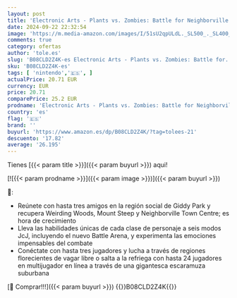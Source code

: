 ```yaml
---
layout: post
title: 'Electronic Arts - Plants vs. Zombies: Battle for Neighborville Complete Edition  Nintendo Switch '
date: 2024-09-22 22:32:54
image: 'https://m.media-amazon.com/images/I/51sU2qpULdL._SL500_._SL400_.jpg'
comments: true
category: ofertas
author: 'tole.es'
slug: 'B08CLD2Z4K-es Electronic Arts - Plants vs. Zombies: Battle for...'
sku: 'B08CLD2Z4K-es'
tags: [ 'nintendo','🇪🇸', ]
actualPrice: 20.71 EUR
currency: EUR
price: 20.71
comparePrice: 25.2 EUR
prodname: 'Electronic Arts - Plants vs. Zombies: Battle for Neighborville Complete Edition  Nintendo Switch '
country: 'es'
flag: '🇪🇸'
brand: ''
buyurl: 'https://www.amazon.es/dp/B08CLD2Z4K/?tag=tolees-21'
descuento: '17.82'
average: '26.195'
---
```


Tienes [{{< param title >}}]({{< param buyurl >}}) aqui!

[![{{< param prodname >}}]({{< param image >}})]({{< param buyurl >}})

🔎:

- Reúnete con hasta tres amigos en la región social de Giddy Park y recupera Weirding Woods, Mount Steep y Neighborville Town Centre; es hora de crecimiento
- Lleva las habilidades únicas de cada clase de personaje a seis modos JcJ, incluyendo el nuevo Battle Arena, y experimenta las emociones impensables del combate
- Conéctate con hasta tres jugadores y lucha a través de regiones florecientes de vagar libre o salta a la refriega con hasta 24 jugadores en multijugador en línea a través de una gigantesca escaramuza suburbana

[🛒 Comprar!!!]({{< param buyurl >}})
{{<world>}}B08CLD2Z4K{{</world>}}
